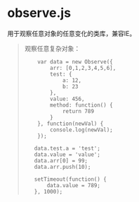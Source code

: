 observe.js
===========
用于观察任意对象的任意变化的类库，兼容IE。

> 观察任意复杂对象：
> ```
>     var data = new Observe({
>         arr: [0,1,2,3,4,5,6],
>         test: {
>             a: 12,
>             b: 23
>         },
>         value: 456,
>         method: function() {
>             return 789
>         }
>     }, function(newVal) {
>         console.log(newVal);
>     });
>
>    data.test.a = 'test';
>    data.value = 'value';
>    data.arr[0] = 99;
>    data.arr.push(10);
>
>    setTimeout(function() {
>        data.value = 789;
>    }, 1000);
>
> ```
                      